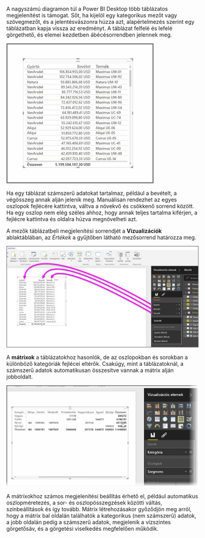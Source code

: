 A nagyszámú diagramon túl a Power BI Desktop több táblázatos megjelenítést is támogat. Sőt, ha kijelöl egy kategorikus mezőt vagy szövegmezőt, és a jelentésvászonra húzza azt, alapértelmezés szerint egy táblázatban kapja vissza az eredményt. A táblázat felfelé és lefelé görgethető, és elemei kezdetben ábécésorrendben jelennek meg.

![](media/3-6-create-tables-matrixes/3-6_1.png)

Ha egy táblázat számszerű adatokat tartalmaz, például a bevételt, a végösszeg annak alján jelenik meg. Manuálisan rendezhet az egyes oszlopok fejlécére kattintva, váltva a növekvő és csökkenő sorrend között. Ha egy oszlop nem elég széles ahhoz, hogy annak teljes tartalma kiférjen, a fejlécre kattintva és oldalra húzva megnövelheti azt.

A mezők táblázatbeli megjelenítési sorrendjét a **Vizualizációk** ablaktáblában, az *Értékek* a gyűjtőben látható mezősorrend határozza meg.

![](media/3-6-create-tables-matrixes/3-6_2.png)

A **mátrixok** a táblázatokhoz hasonlók, de az oszlopokban és sorokban a különböző kategóriák fejlécei eltérők. Csakúgy, mint a táblázatoknál, a számszerű adatok automatikusan összesítve vannak a mátrix alján jobboldalt.

![](media/3-6-create-tables-matrixes/3-6_3.png)

A mátrixokhoz számos megjelenítési beállítás érhető el, például automatikus oszlopméretezés, a sor- és oszlopösszegzések közötti váltás, színbeállítások és így tovább. Mátrix létrehozásakor győződjön meg arról, hogy a mátrix bal oldalán találhatók a kategorikus (nem számszerű) adatok, a jobb oldalán pedig a számszerű adatok, megjelenik a vízszintes görgetősáv, és a görgetési viselkedés megfelelően működik.

